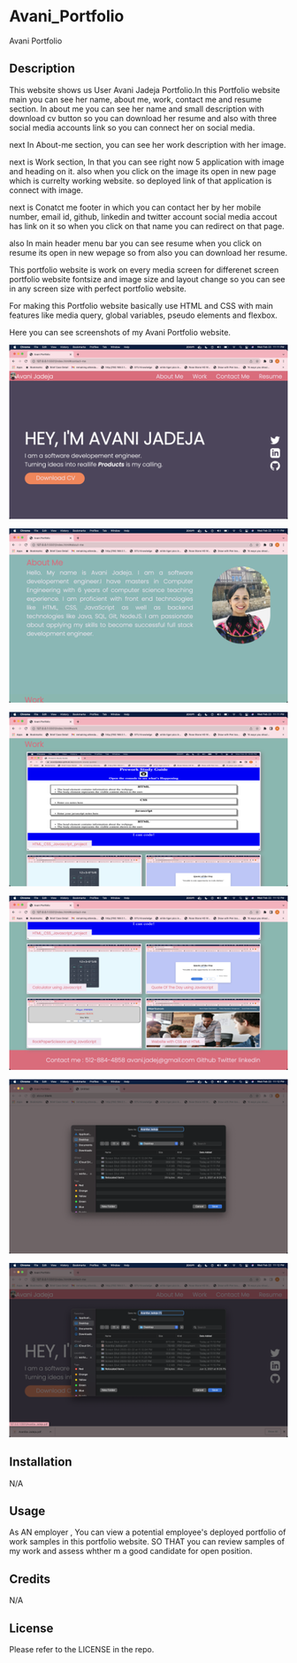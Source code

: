 # Avani_Portfolio
Avani Portfolio


## Description

This website shows us User Avani Jadeja Portfolio.In this Portfolio website main you can see her name, about me, work, contact me and resume section.
In about me you can see her name and small description with download cv button so you can download her resume and also with three social media accounts link so you can connect her on social media.

next In About-me section, you can see her work description with her image.

next is Work section, In that you can see right now 5 application with image and heading on it. also when you click on the image its open in new page which is currelty working website. so deployed link of that application is connect with image.

next is Conatct me footer in which you can contact her by her mobile number, email id, github, linkedin and twitter account social media accout has link on it so when you click on that name you can redirect on that page.

also In main header menu bar you can see resume when you click on resume its open in new wepage so from also you can download her resume.

This portfolio website is work on every media screen for differenet screen portfolio website fontsize and image size and layout change so you can see in any screen size with perfect portfolio website.

For making this Portfolio website basically use HTML and CSS with main features like  media query, global variables, pseudo elements and flexbox.

Here you can see screenshots of my Avani Portfolio website.

![Avani Portfolio](./assets/images/website_screenshots/Avani_Portfolio.png)

![About_me](./assets/images/website_screenshots/About_me.png)

![Work](./assets/images/website_screenshots/Work.png)

![Contact_me](./assets/images/website_screenshots/Contact_me.png)

![resume](./assets/images/website_screenshots/resume.png)

![Download_CV](./assets/images/website_screenshots/Download_CV.png)


## Installation

N/A


## Usage

As AN employer , You can view a potential employee's deployed portfolio of  work samples in this portfolio website. SO THAT you can review samples of my work and assess whther m a good candidate for open position.


## Credits

N/A

## License

Please refer to the LICENSE in the repo.
